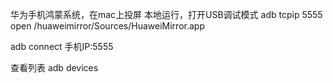 华为手机鸿蒙系统，在mac上投屏
本地运行，打开USB调试模式
adb tcpip 5555
open /huaweimirror/Sources/HuaweiMirror.app

adb connect 手机IP:5555

查看列表
adb devices

